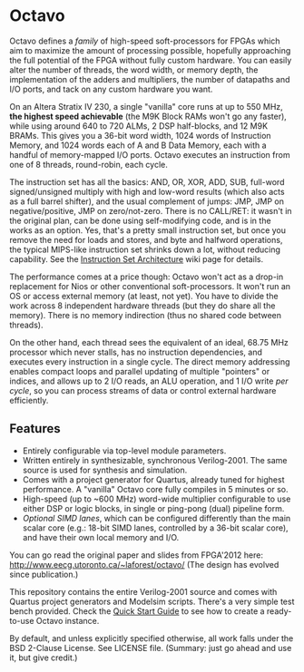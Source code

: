 Octavo
======

Octavo defines a *family* of high-speed soft-processors for FPGAs which aim to maximize the amount of processing possible, hopefully approaching the full potential of the FPGA without fully custom hardware. You can easily alter the number of threads, the word width, or memory depth, the implementation of the adders and multipliers, the number of datapaths and I/O ports, and tack on any custom hardware you want. 

On an Altera Stratix IV 230, a single "vanilla" core runs at up to 550 MHz, **the highest speed achievable** (the M9K Block RAMs won't go any faster), while using around 640 to 720 ALMs, 2 DSP half-blocks, and 12 M9K BRAMs. This gives you a 36-bit word width, 1024 words of Instruction Memory, and 1024 words each of A and B Data Memory, each with a handful of memory-mapped I/O ports. Octavo executes an instruction from one of 8 threads, round-robin, each cycle.

The instruction set has all the basics: AND, OR, XOR, ADD, SUB, full-word signed/unsigned multiply with high and low-word results (which also acts as a full barrel shifter), and the usual complement of jumps: JMP, JMP on negative/positive, JMP on zero/not-zero. There is no CALL/RET: it wasn't in the original plan, can be done using self-modifying code, and is in the works as an option. Yes, that's a pretty small instruction set, but once you remove the need for loads and stores, and byte and halfword operations, the typical MIPS-like instruction set shrinks down a lot, without reducing capability. See the [Instruction Set Architecture](https://github.com/laforest/Octavo/wiki/Instruction-Set-Architecture) wiki page for details.

The performance comes at a price though: Octavo won't act as a drop-in replacement for Nios or other conventional soft-processors. It won't run an OS  or access external memory (at least, not yet). You have to divide the work across 8 independent hardware threads (but they do share all the memory). There is no memory indirection (thus no shared code between threads).

On the other hand, each thread sees the equivalent of an ideal, 68.75 MHz processor which never stalls, has no instruction dependencies, and executes every instruction in a single cycle. The direct memory addressing enables  compact loops and parallel updating of multiple "pointers" or indices, and allows up to 2 I/O reads, an ALU operation, and 1 I/O write *per cycle*, so you can process streams of data or control external hardware efficiently.

Features
------------

* Entirely configurable via top-level module parameters.
* Written entirely in synthesizable, synchronous Verilog-2001. The same source is used for synthesis and simulation.
* Comes with a project generator for Quartus, already tuned for highest performance. A "vanilla" Octavo core fully compiles in 5 minutes or so.
* High-speed (up to ~600 MHz) word-wide multiplier configurable to use either DSP or logic blocks, in single or ping-pong (dual) pipeline form.
* *Optional SIMD lanes*, which can be configured differently than the main scalar core (e.g.: 18-bit SIMD lanes, controlled by a 36-bit scalar core), and have their own local memory and I/O.

You can go read the original paper and slides from FPGA'2012 here:
http://www.eecg.utoronto.ca/~laforest/octavo/ (The design has evolved since publication.)

This repository contains the entire Verilog-2001 source and comes with Quartus project generators and Modelsim scripts. There's a very simple test bench provided. Check the [Quick Start Guide](https://github.com/laforest/Octavo/wiki/Quick-Start-Guide) to see how to create a ready-to-use Octavo instance.

By default, and unless explicitly specified otherwise, all work falls under the BSD 2-Clause License. See LICENSE file. (Summary: just go ahead and use it, but give credit.)
